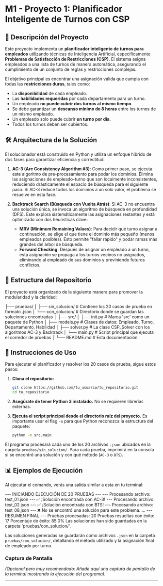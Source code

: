 # M1 - Proyecto 1: Planificador Inteligente de Turnos con CSP

## 📝 Descripción del Proyecto

Este proyecto implementa un **planificador inteligente de turnos para empleados** utilizando técnicas de Inteligencia Artificial, específicamente **Problemas de Satisfacción de Restricciones (CSP)**. El sistema asigna empleados a una lista de turnos de manera automática, asegurando el cumplimiento de un conjunto de reglas y restricciones complejas.

El objetivo principal es encontrar una asignación válida que cumpla con todas las **restricciones duras**, tales como:
- La **disponibilidad** de cada empleado.
- Las **habilidades requeridas** por cada departamento para un turno.
- Un empleado **no puede cubrir dos turnos al mismo tiempo**.
- Se debe garantizar un **descanso mínimo de 8 horas** entre los turnos de un mismo empleado.
- Un empleado solo puede cubrir **un turno por día**.
- Todos los turnos deben ser cubiertos.

## 🛠️ Arquitectura de la Solución

El solucionador está construido en Python y utiliza un enfoque híbrido de dos fases para garantizar eficiencia y correctitud:

1.  **AC-3 (Arc Consistency Algorithm #3)**: Como primer paso, se ejecuta este algoritmo de pre-procesamiento para podar los dominios. Elimina las asignaciones de empleado-turno que son localmente inconsistentes, reduciendo drásticamente el espacio de búsqueda para el siguiente paso. Si AC-3 reduce todos los dominios a un solo valor, el problema se resuelve en esta fase.

2.  **Backtrack Search (Búsqueda con Vuelta Atrás)**: Si AC-3 no encuentra una solución única, se invoca un algoritmo de búsqueda en profundidad (DFS). Este explora sistemáticamente las asignaciones restantes y está optimizado con dos heurísticas clave:
    - **MRV (Minimum Remaining Values)**: Para decidir qué turno asignar a continuación, se elige el que tiene el dominio más pequeño (menos empleados posibles). Esto permite "fallar rápido" y podar ramas más grandes del árbol de búsqueda.
    - **Forward Checking**: Después de asignar un empleado a un turno, esta asignación se propaga a los turnos vecinos no asignados, eliminando al empleado de sus dominios y previniendo futuros conflictos.

## 📂 Estructura del Repositorio

El proyecto está organizado de la siguiente manera para promover la modularidad y la claridad:

├── pruebas/
│ ├── sin_solucion/ # Contiene los 20 casos de prueba en formato .json
│ └── con_solucion/ # Directorio donde se guardan las soluciones encontradas
│
├── src/
│ ├── init.py # Marca 'src' como un paquete de Python
│ ├── models.py # Clases de datos: Empleado, Turno, Departamento, Habilidad
│ ├── solver.py # La clase CSP_Solver con los algoritmos AC-3 y Backtrack
│ └── main.py # Script principal que ejecuta el corredor de pruebas
│
└── README.md # Esta documentación


## 🚀 Instrucciones de Uso

Para ejecutar el planificador y resolver los 20 casos de prueba, sigue estos pasos:

1.  **Clona el repositorio:**
    ```bash
    git clone https://github.com/tu_usuario/tu_repositorio.git
    cd tu_repositorio
    ```

2.  **Asegúrate de tener Python 3 instalado.** No se requieren librerías externas.

3.  **Ejecuta el script principal desde el directorio raíz del proyecto.** Es importante usar el flag `-m` para que Python reconozca la estructura del paquete:
    ```bash
    python -m src.main
    ```

El programa procesará cada uno de los 20 archivos `.json` ubicados en la carpeta `pruebas/sin_solucion/`. Para cada prueba, imprimirá en la consola si se encontró una solución y con qué método (`AC-3` o `BTS`).

## 📊 Ejemplos de Ejecución

Al ejecutar el comando, verás una salida similar a esta en tu terminal:

--- INICIANDO EJECUCIÓN DE 20 PRUEBAS ---
--- Procesando archivo: test_01.json ---
✅ ¡Solución encontrada con AC-3!
--- Procesando archivo: test_02.json ---
✅ ¡Solución encontrada con BTS!
--- Procesando archivo: test_08.json ---
❌ No se encontró una solución para este problema.
...
--- RESUMEN FINAL ---
Pruebas procesadas: 20
Pruebas resueltas con éxito: 17
Porcentaje de éxito: 85.0%
Las soluciones han sido guardadas en la carpeta 'pruebas/con_solucion/'.


Las soluciones generadas se guardarán como archivos `.json` en la carpeta `pruebas/con_solucion/`, detallando el método utilizado y la asignación final de empleado por turno.

### Captura de Pantalla
_(Opcional pero muy recomendado: Añade aquí una captura de pantalla de la terminal mostrando la ejecución del programa)._



---